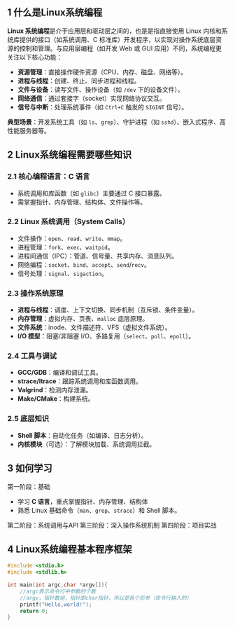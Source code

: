 ## 1 什么是Linux系统编程

**Linux 系统编程**是介于应用层和驱动层之间的，也是是指直接使用 Linux 内核和系统库提供的接口（如系统调用、C 标准库）开发程序，以实现对操作系统底层资源的控制和管理。与应用层编程（如开发 Web 或 GUI 应用）不同，系统编程更关注以下核心功能：

- **资源管理**：直接操作硬件资源（CPU、内存、磁盘、网络等）。
- **进程与线程**：创建、终止、同步进程和线程。
- **文件与设备**：读写文件、操作设备（如 `/dev` 下的设备文件）。
- **网络通信**：通过套接字（socket）实现网络协议交互。
- **信号与中断**：处理系统事件（如 `Ctrl+C` 触发的 `SIGINT` 信号）。

**典型场景**：开发系统工具（如 `ls`、`grep`）、守护进程（如 `sshd`）、嵌入式程序、高性能服务器等。
## 2 Linux系统编程需要哪些知识

### 2.1 核心编程语言：**C 语言**

- 系统调用和库函数（如 `glibc`）主要通过 C 接口暴露。
- 需掌握指针、内存管理、结构体、文件操作等。
### 2.2 Linux 系统调用（System Calls）

- 文件操作：`open`、`read`、`write`、`mmap`。
- 进程管理：`fork`、`exec`、`waitpid`。
- 进程间通信（IPC）：管道、信号量、共享内存、消息队列。
- 网络编程：`socket`、`bind`、`accept`、`send`/`recv`。
- 信号处理：`signal`、`sigaction`。
### 2.3 操作系统原理

- **进程与线程**：调度、上下文切换、同步机制（互斥锁、条件变量）。
- **内存管理**：虚拟内存、页表、`malloc` 底层原理。
- **文件系统**：inode、文件描述符、VFS（虚拟文件系统）。
- **I/O 模型**：阻塞/非阻塞 I/O、多路复用（`select`、`poll`、`epoll`）。
### 2.4 工具与调试

- **GCC/GDB**：编译和调试工具。
- **strace/ltrace**：跟踪系统调用和库函数调用。
- **Valgrind**：检测内存泄漏。
- **Make/CMake**：构建系统。
### 2.5 底层知识

- **Shell 脚本**：自动化任务（如编译、日志分析）。
- **内核模块**（可选）：了解模块加载、系统调用拦截。
## 3 如何学习

第一阶段：基础
- 学习 **C 语言**，重点掌握指针、内存管理、结构体
- 熟悉 Linux 基础命令（`man`、`grep`、`strace`）和 Shell 脚本。

第二阶段：系统调用与API
第三阶段：深入操作系统机制
第四阶段：项目实战

## 4 Linux系统编程基本程序框架

```c
#include <stdio.h>
#include <stdlib.h>

int main(int argc,char *argv[]){
	//argc表示命令行中参数的个数
	//argv，指针数组，指针即char指针，所以是各个形参（命令行输入的）
	printf("Hello,world!");
	return 0;
}
```